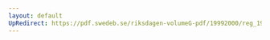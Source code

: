 ```yaml
---
layout: default
UpRedirect: https://pdf.swedeb.se/riksdagen-volumeG-pdf/19992000/reg_19992000/reg_19992000_0275.pdf
---
```

